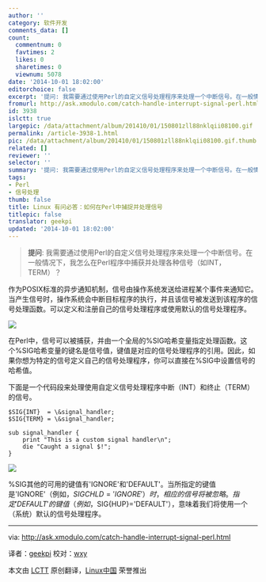```yaml
---
author: ''
category: 软件开发
comments_data: []
count:
  commentnum: 0
  favtimes: 2
  likes: 0
  sharetimes: 0
  viewnum: 5078
date: '2014-10-01 18:02:00'
editorchoice: false
excerpt: '提问: 我需要通过使用Perl的自定义信号处理程序来处理一个中断信号。在一般情况下，我怎么在Perl程序中捕获并处理各种信号（如INT，TERM）？  作为POSIX标准的异步通知机制，信号由操作系统发送给进程某个事件来通知它。当产生信号时，操作系统会中断目标程序的执行，并且该信号被发送到该程序的信号处理函数。可以定义和注册自己的信号处理程序或使用默认的信号处理程序。  在Perl中，信号可以被捕获，并由一个全局的%SIG哈希变量指定处理函数。这个%SIG哈希变量的键名是信号值，键值是对应的信号处理程序的引用。因此，如果你想为特定的'
fromurl: http://ask.xmodulo.com/catch-handle-interrupt-signal-perl.html
id: 3938
islctt: true
largepic: /data/attachment/album/201410/01/150801zll88nklqii08100.gif
permalink: /article-3938-1.html
pic: /data/attachment/album/201410/01/150801zll88nklqii08100.gif.thumb.jpg
related: []
reviewer: ''
selector: ''
summary: '提问: 我需要通过使用Perl的自定义信号处理程序来处理一个中断信号。在一般情况下，我怎么在Perl程序中捕获并处理各种信号（如INT，TERM）？  作为POSIX标准的异步通知机制，信号由操作系统发送给进程某个事件来通知它。当产生信号时，操作系统会中断目标程序的执行，并且该信号被发送到该程序的信号处理函数。可以定义和注册自己的信号处理程序或使用默认的信号处理程序。  在Perl中，信号可以被捕获，并由一个全局的%SIG哈希变量指定处理函数。这个%SIG哈希变量的键名是信号值，键值是对应的信号处理程序的引用。因此，如果你想为特定的'
tags:
- Perl
- 信号处理
thumb: false
title: Linux 有问必答：如何在Perl中捕捉并处理信号
titlepic: false
translator: geekpi
updated: '2014-10-01 18:02:00'
---
```



> 
> **提问**: 我需要通过使用Perl的自定义信号处理程序来处理一个中断信号。在一般情况下，我怎么在Perl程序中捕获并处理各种信号（如INT，TERM）？
> 
> 
> 


作为POSIX标准的异步通知机制，信号由操作系统发送给进程某个事件来通知它。当产生信号时，操作系统会中断目标程序的执行，并且该信号被发送到该程序的信号处理函数。可以定义和注册自己的信号处理程序或使用默认的信号处理程序。


![](/data/attachment/album/201410/01/150801zll88nklqii08100.gif)


在Perl中，信号可以被捕获，并由一个全局的%SIG哈希变量指定处理函数。这个%SIG哈希变量的键名是信号值，键值是对应的信号处理程序的引用。因此，如果你想为特定的信号定义自己的信号处理程序，你可以直接在%SIG中设置信号的哈希值。


下面是一个代码段来处理使用自定义信号处理程序中断（INT）和终止（TERM）的信号。



```
$SIG{INT}  = \&signal_handler;
$SIG{TERM} = \&signal_handler;

sub signal_handler {
    print "This is a custom signal handler\n";
    die "Caught a signal $!";
}

```

![](/data/attachment/album/201410/01/150825b2gahxg71ahwau7a.jpg)


%SIG其他的可用的键值有'IGNORE'和'DEFAULT'。当所指定的键值是'IGNORE'（例如，$SIG{CHLD}='IGNORE'）时，相应的信号将被忽略。指定'DEFAULT'的键值（例如，$SIG{HUP}='DEFAULT'），意味着我们将使用一个（系统）默认的信号处理程序。




---


via: <http://ask.xmodulo.com/catch-handle-interrupt-signal-perl.html>


译者：[geekpi](https://github.com/geekpi) 校对：[wxy](https://github.com/wxy)


本文由 [LCTT](https://github.com/LCTT/TranslateProject) 原创翻译，[Linux中国](http://linux.cn/) 荣誉推出